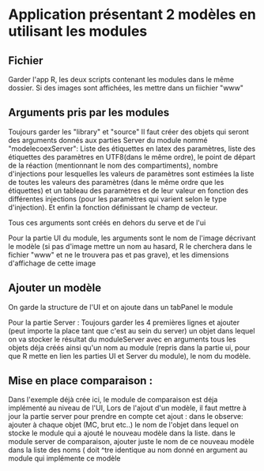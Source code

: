 # Application présentant 2 modèles en utilisant les modules


## Fichier


Garder l'app R, les deux scripts contenant les modules dans le même dossier.
Si des images sont affichées, les mettre dans un fiichier "www" 

## Arguments pris par les modules

 Toujours garder les "library" et "source"
 Il faut créer des objets qui seront des arguments donnés aux parties Server du module nommé "modelecoexServer":
 Liste des étiquettes en latex des paramètres, liste des étiquettes des paramètres en UTF8(dans le même ordre), le point de départ de la réaction (mentionnant le nom des compartiments),
 nombre d'injections pour lesquelles les valeurs de paramètres sont estimées la liste de toutes les valeurs des paramètres (dans le même ordre que les étiquettes) et un tableau des paramètres et de leur valeur en fonction des différentes injections (pour les paramètres qui varient selon le type d'injection).
 Et enfin la fonction définissant le champ de vecteur.
 
 Tous ces arguments sont créés en dehors du serve et de l'ui
 
 
 Pour la partie UI du module, les arguments sont le nom de l'image décrivant le modèle (si pas d'image mettre un nom au hasard, R le cherchera dans le fichier "www" et ne le trouvera pas et pas grave), et les dimensions d'affichage de cette image
 
 ## Ajouter un modèle
 
 On garde la structure de l'UI et on ajoute dans un tabPanel le module
 
 Pour la partie Server :
 Toujours garder les 4 premières lignes et ajouter (peut importe la place tant que c'est au sein du server) un objet dans lequel on va stocker le résultat du moduleServer avec en arguments tous les objets déja créés ainsi qu'un nom au module (repris dans la partie ui, pour que R mette en lien les parties UI et Server du module), le nom du modèle.

## Mise en place comparaison :

Dans l'exemple déjà crée ici, le module de comparaison est déja implémenté au niveau de l'UI,
Lors de l'ajout d'un modèle, il faut mettre à jour la partie server pour prendre en compte cet ajout :
dans le observe: ajouter à chaque objet (MC, brut etc..) le nom de l'objet dans lequel on stocke le module qui a ajouté le nouveau modèle dans la liste.
dans le module server de comparaison, ajouter juste le nom de ce nouveau modèle dans la liste des noms ( doit ^tre identique au nom donné en argument au module qui implémente ce modèle
